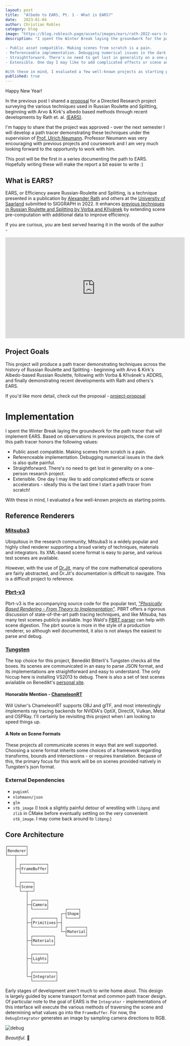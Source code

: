 ```yaml
---
layout: post
title:  "Albedo to EARS, Pt. 1 - What is EARS?"
date:   2023-01-04
author: Christian Robles
category: blog
image: "https://blog.roblesch.page/assets/images/ears/rath-2022-ears-teaser.jpg"
description: "I spent the Winter Break laying the groundwork for the path tracer that will implement EARS. Based on observations in previous projects, the core of this path tracer honors the following values:

- Public asset compatible. Making scenes from scratch is a pain.
- Referenceable implementation. Debugging numerical issues in the dark is also quite painful.
- Straightforward. There's no need to get lost in generality on a one-person research project.
- Extensible. One day I may like to add complicated effects or scene accelerators - ideally this is the last time I start a path tracer from scratch!

With these in mind, I evaluated a few well-known projects as starting points."
published: true
---
```


Happy New Year!

In the previous post I shared a [proposal](https://blog.roblesch.page/assets/roblesch_project_proposal.pdf) for a Directed Research project surveying the various techniques used in Russian Roulette and Splitting, beginning with Arvo & Kirk's albedo based methods through recent developments by Rath et. al. [(EARS)](https://graphics.cg.uni-saarland.de/publications/rath-sig2022.html).

I'm happy to share that the project was approved - over the next semester I will develop a path tracer demonstrating these techniques under the supervision of [Prof. Ulrich Neumann](https://cgit.usc.edu/contact/ulrich-neumann/). Professor Neumann was very encouraging with previous projects and coursework and I am very much looking forward to the opportunity to work with him.

This post will be the first in a series documenting the path to EARS. Hopefully writing these will make the report a bit easier to write :)

## What is EARS?

EARS, or Efficiency aware Russian-Roulette and Splitting, is a technique presented in a publication by [Alexander Rath](https://graphics.cg.uni-saarland.de/people/rath.html) and others at the [University of Saarland](https://graphics.cg.uni-saarland.de/) submitted to SIGGRAPH in 2022. It enhances [previous techniques in Russian Roulette and Splitting by Vorba and Křivánek](https://dl.acm.org/doi/10.1145/2897824.2925912) by extending scene pre-computation with additional data to improve efficiency.

If you are curious, you are best served hearing it in the words of the author -

<iframe width="560" height="315" src="https://www.youtube.com/embed/Fby_DTcbU0c" title="YouTube video player" frameborder="0" allow="accelerometer; autoplay; clipboard-write; encrypted-media; gyroscope; picture-in-picture" allowfullscreen></iframe>

## Project Goals

This project will produce a path tracer demonstrating techniques across the history of Russian Roulette and Splitting - beginning with Arvo & Kirk's Albedo-based Russian Roulette, following with Vorba & Křivánek's ADDRS, and finally demonstrating recent developments with Rath and others's EARS.

If you'd like more detail, check out the proposal - [project-proposal](https://blog.roblesch.page/assets/roblesch_project_proposal.pdf)

# Implementation

I spent the Winter Break laying the groundwork for the path tracer that will implement EARS. Based on observations in previous projects, the core of this path tracer honors the following values:

- Public asset compatible. Making scenes from scratch is a pain.
- Referenceable implementation. Debugging numerical issues in the dark is also quite painful.
- Straightforward. There's no need to get lost in generality on a one-person research project.
- Extensible. One day I may like to add complicated effects or scene accelerators - ideally this is the last time I start a path tracer from scratch!

With these in mind, I evaluated a few well-known projects as starting points.

## Reference Renderers

### [Mitsuba3](https://github.com/mitsuba-renderer/mitsuba3)

Ubiquitous in the research community, Mitsuba3 is a widely popular and highly cited renderer supporting a broad variety of techniques, materials and integrators. Its XML-based scene format is easy to parse, and various test scenes are available.

However, with the use of [Dr.Jit](https://github.com/mitsuba-renderer/drjit), many of the core mathematical operations are fairly abstracted, and Dr.Jit's documentation is difficult to navigate. This is a difficult project to reference.

### [Pbrt-v3](https://github.com/mmp/pbrt-v3)

Pbrt-v3 is the accompanying source code for the popular text, [*"Physically Based Rendering - From Theory to Implementation"*](https://www.pbrt.org/). PBRT offers a rigorous discussion of state-of-the-art path tracing techniques, and like Mitsuba, has many test scenes publicly available. Ingo Wald's [PBRT parser](https://github.com/ingowald/pbrt-parser) can help with scene digestion. The pbrt source is more in the style of a production renderer, so although well documented, it also is not always the easiest to parse and debug.

### [Tungsten](https://github.com/tunabrain/tungsten)

The top choice for this project, Benedikt Bitterli's Tungsten checks all the boxes. Its scenes are communicated in an easy to parse JSON format, and its implementations are straightforward and easy to understand. The only hiccup here is installing VS2013 to debug. There is also a set of test scenes aviailable on Benedikt's [personal site](https://benedikt-bitterli.me/resources/).

#### Honorable Mention - [ChameleonRT](https://github.com/Twinklebear/ChameleonRT)

Will Usher's ChameleonRT supports OBJ and glTF, and most interestingly implements ray tracing backends for NVIDIA's OptiX, DirectX, Vulkan, Metal and OSPRay. I'll certainly be revisiting this project when I am looking to speed things up.

#### A Note on Scene Formats

These projects all communicate scenes in ways that are well supported. Choosing a scene format inherits some choices of a framework regarding transforms, bounds and intersections - or requires translation. Because of this, the primary focus for this work will be on scenes provided natively in Tungsten's json format.

### External Dependencies

- `pugixml`
- `nlohmann/json`
- `glm`
- `stb_image` (I took a slightly painful detour of wrestling with `libpng` and `zlib` in CMake before eventually settling on the very convenient `stb_image`. I may come back around to `libpng`.)

## Core Architecture

```
┌────────┐
│Renderer│
└───┬────┘
    │
    │ ┌───────────┐
    ├─┤FrameBuffer│
    │ └───────────┘
    │
    │ ┌─────┐
    └─┤Scene│
      └──┬──┘
         │
         │ ┌──────┐
         ├─┤Camera│
         │ └──────┘       ┌─────┐
         │              ┌─┤Shape│
         │ ┌──────────┐ │ └─────┘
         ├─┤Primitives├─┤
         │ └──────────┘ │ ┌────────┐
         │              └─┤Material│
         │ ┌─────────┐    └────────┘
         ├─┤Materials│
         │ └─────────┘
         │
         │ ┌──────┐
         ├─┤Lights│
         │ └──────┘
         │
         │ ┌──────────┐
         └─┤Integrator│
           └──────────┘
```

Early stages of development aren't much to write home about. This design is largely guided by scene transport format and common path tracer design. Of particular note to the goal of EARS is the `Integrator` - implementations of this interface will execute the various methods of traversing the scene and determining what values go into the `FrameBuffer`. For now, the `DebugIntegrator` generates an image by sampling camera directions to RGB.

<img src="/assets/images/ears/debug-1.png" alt="debug"/>

*Beautiful.* 🤌
